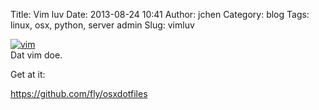 Title: Vim luv
Date: 2013-08-24 10:41
Author: jchen
Category: blog
Tags: linux, osx, python, server admin
Slug: vimluv

[![vim][]][vim]  
Dat vim doe.

Get at it:

https://github.com/fly/osxdotfiles

  [vim]: https://d1p11jjc2wmc0c.cloudfront.net/blogmedia/vim.png
